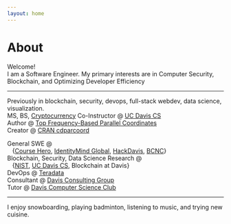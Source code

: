 ```yaml
---
layout: home
---
```

# About 

Welcome! <br>
I am a Software Engineer. My primary interests are in Computer Security, Blockchain, and Optimizing Developer Efficiency <br>

---

Previously in blockchain, security, devops, full-stack webdev, data science, visualization. <br>
MS, BS, [Cryptocurrency](http://rylanschaeffer.github.io/resources/198FCourseSyllabus.pdf) Co-Instructor @ [UC Davis CS](http://www.cs.ucdavis.edu)<br>
Author @ [Top Frequency-Based Parallel Coordinates](https://arxiv.org/abs/1709.00665)<br>
Creator @ [CRAN cdparcoord](https://CRAN.R-project.org/package=cdparcoord)<br>

General SWE @ <br>
&nbsp;&nbsp;&nbsp;{[Course Hero](https://www.coursehero.com), [IdentityMind Global](https://www.identitymindglobal.com), [HackDavis](http://hackdavis.io/), [BCNC](https://bcnclub.org)}<br>
Blockchain, Security, Data Science Research @ <br>
&nbsp;&nbsp;&nbsp;{[NIST](https://www.nist.gov), [UC Davis CS](http://www.cs.ucdavis.edu), Blockchain at Davis}<br>
DevOps @ [Teradata](http://www.teradata.com/?LangType=1033)<br> 
Consultant @ [Davis Consulting Group](http://davisconsultinggroup.org)<br>
Tutor @ [Davis Computer Science Club](https://daviscsclub.org/)<br>

---

I enjoy snowboarding, playing badminton, listening to music, and trying new cuisine. 
